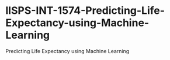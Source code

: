 # llSPS-INT-1574-Predicting-Life-Expectancy-using-Machine-Learning
Predicting Life Expectancy using Machine Learning
